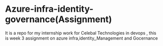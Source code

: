 # Azure-infra-identity-governance(Assignment)
It is a repo for my internship work for Celebal Technologies in devops , this is week 3 assignment on azure infra,identity,,Management  and Gocernance

